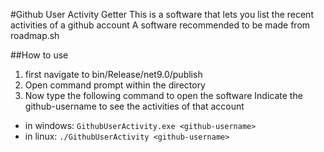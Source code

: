 #Github User Activity Getter
This is a software that lets you list the recent activities of a github account
A software recommended to be made from roadmap.sh

##How to use
1. first navigate to bin/Release/net9.0/publish
2. Open command prompt within the directory
3. Now type the following command to open the software
   Indicate the github-username to see the activities of that account
- in windows: `GithubUserActivity.exe <github-username>`
- in linux: `./GithubUserActivity <github-username>`


